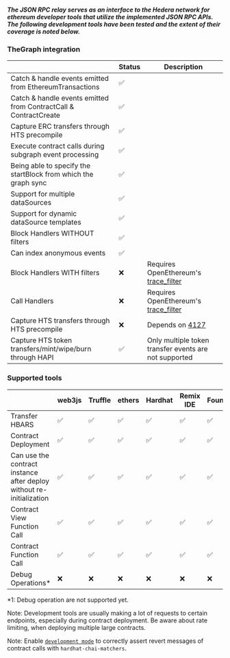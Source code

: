 ##### The JSON RPC relay serves as an interface to the Hedera network for ethereum developer tools that utilize the implemented JSON RPC APIs. The following development tools have been tested and the extent of their coverage is noted below.

### TheGraph integration

|                                                                  | Status | Description                                                                                              |
| ---------------------------------------------------------------- | ------ | -------------------------------------------------------------------------------------------------------- |
| Catch & handle events emitted from EthereumTransactions          | ✅     |
| Catch & handle events emitted from ContractCall & ContractCreate | ✅     |
| Capture ERC transfers through HTS precompile                     | ✅     |
| Execute contract calls during subgraph event processing          | ✅     |
| Being able to specify the startBlock from which the graph sync   | ✅     |
| Support for multiple dataSources                                 | ✅     |
| Support for dynamic dataSource templates                         | ✅     |
| Block Handlers WITHOUT filters                                   | ✅     |
| Can index anonymous events                                       | ✅     |
| Block Handlers WITH filters                                      | ❌     | Requires ОpenЕthereum's [trace_filter](https://openethereum.github.io/JSONRPC-trace-module#trace_filter) |
| Call Handlers                                                    | ❌     | Requires ОpenЕthereum's [trace_filter](https://openethereum.github.io/JSONRPC-trace-module#trace_filter) |
| Capture HTS transfers through HTS precompile                     | ❌     | Depends on [4127](https://github.com/hashgraph/hedera-services/issues/4127)                              |
| Capture HTS token transfers/mint/wipe/burn through HAPI          | ✅     | Only multiple token transfer events are not supported                                                    |

### Supported tools

|                                                                      | web3js | Truffle | ethers | Hardhat | Remix IDE | Foundry |
| -------------------------------------------------------------------- | ------ | ------- | ------ | ------- | --------- | ------- |
| Transfer HBARS                                                       | ✅     | ✅      | ✅     | ✅      | ✅        | ✅        |
| Contract Deployment                                                  | ✅     | ✅      | ✅     | ✅      | ✅        |  ✅        |
| Can use the contract instance after deploy without re-initialization | ✅     | ✅      | ✅     | ✅      | ✅        | ✅        |
| Contract View Function Call                                          | ✅     | ✅      | ✅     | ✅      | ✅        | ✅        |
| Contract Function Call                                               | ✅     | ✅      | ✅     | ✅      | ✅        | ✅        |
| Debug Operations\*                                                   | ❌     | ❌      | ❌     | ❌      | ❌        | ❌        |

\*1: Debug operation are not supported yet.

Note:
Development tools are usually making a lot of requests to certain endpoints, especially during contract deployment. Be aware about rate limiting, when deploying multiple large contracts.

Note:
Enable [`development mode`](../docs/dev-mode.md) to correctly assert revert messages of contract calls with `hardhat-chai-matchers`.
